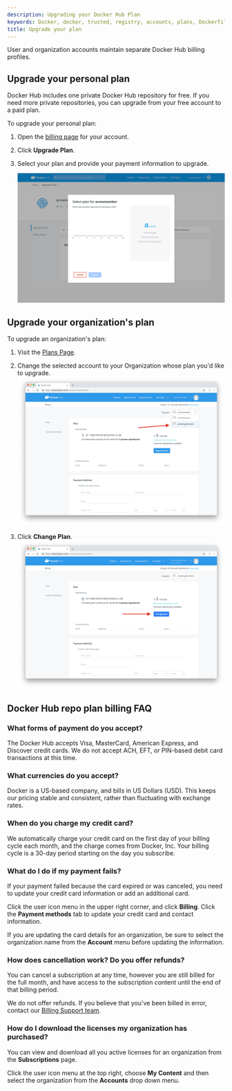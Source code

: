 ```yaml
---
description: Upgrading your Docker Hub Plan
keywords: Docker, docker, trusted, registry, accounts, plans, Dockerfile, Docker Hub, webhooks, docs, documentation
title: Upgrade your plan
---
```


User and organization accounts maintain separate Docker Hub billing profiles.

## Upgrade your personal plan

Docker Hub includes one private Docker Hub repository for free. If you need
more private repositories, you can upgrade from your free account to a paid
plan.

To upgrade your personal plan:

1. Open the [billing page](https://hub.docker.com/billing/plan) for your
account.

2. Click **Upgrade Plan**.

3. Select your plan and provide your payment information to upgrade.

    ![Upgrade Plan](images/index-upgrade-plan2019.png)

## Upgrade your organization's plan

To upgrade an organization's plan:

1. Visit the [Plans Page](https://hub.docker.com/account/billing-plans/).

2. Change the selected account to your Organization whose plan you'd like to upgrade. ![Change Account](images/upgrade-change-account.png)

3. Click **Change Plan**. ![Change Plan](images/upgrade-change-plan.png)


## Docker Hub repo plan billing FAQ

### What forms of payment do you accept?

The Docker Hub accepts Visa, MasterCard, American Express, and Discover credit
cards. We do not accept ACH, EFT, or PIN-based debit card transactions at this
time.

### What currencies do you accept?

Docker is a US-based company, and bills in US Dollars (USD). This keeps our
pricing stable and consistent, rather than fluctuating with exchange rates.

### When do you charge my credit card?

We automatically charge your credit card on the first day of your billing cycle
each month, and the charge comes from Docker, Inc. Your billing cycle is a
30-day period starting on the day you subscribe.

### What do I do if my payment fails?

If your payment failed because the card expired or was canceled, you need to
update your credit card information or add an additional card.

Click the user icon menu in the upper right corner, and click
**Billing**. Click the **Payment methods** tab to update your credit card and
contact information.

If you are updating the card details for an organization, be sure to select the
organization name from the **Account** menu before updating the information.

### How does cancellation work? Do you offer refunds?

You can cancel a subscription at any time, however you are still billed
for the full month, and have access to the subscription content until the end of
that billing period.

We do not offer refunds. If you believe that you've been billed in error,
contact our [Billing Support team](mailto:billing@docker.com).

### How do I download the licenses my organization has purchased?

You can view and download all you active licenses for an organization from the
**Subscriptions** page.

Click the user icon menu at the top right, choose **My Content** and then
select the organization from the **Accounts** drop down menu.

